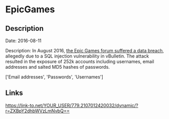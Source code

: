 # EpicGames

## Description

Date: 2016-08-11

Description:
In August 2016, <a href="http://www.zdnet.com/article/epic-games-unreal-engine-forums-hacked-in-latest-data-breach" target="_blank" rel="noopener">the Epic Games forum suffered a data breach</a>, allegedly due to a SQL injection vulnerability in vBulletin. The attack resulted in the exposure of 252k accounts including usernames, email addresses and salted MD5 hashes of passwords.


['Email addresses', 'Passwords', 'Usernames']

## Links

https://link-to.net/YOUR_USER/779.2107012420032/dynamic/?r=ZXBpY2dhbWVzLmNvbQ==